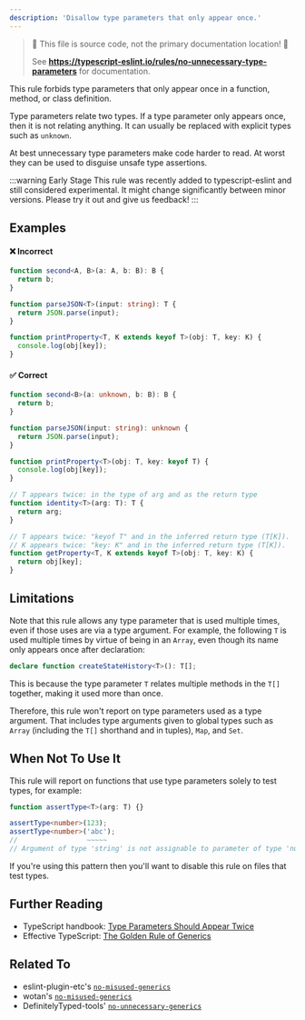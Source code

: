 ```yaml
---
description: 'Disallow type parameters that only appear once.'
---
```


> 🛑 This file is source code, not the primary documentation location! 🛑
>
> See **https://typescript-eslint.io/rules/no-unnecessary-type-parameters** for documentation.

This rule forbids type parameters that only appear once in a function, method, or class definition.

Type parameters relate two types.
If a type parameter only appears once, then it is not relating anything.
It can usually be replaced with explicit types such as `unknown`.

At best unnecessary type parameters make code harder to read.
At worst they can be used to disguise unsafe type assertions.

:::warning Early Stage
This rule was recently added to typescript-eslint and still considered experimental.
It might change significantly between minor versions.
Please try it out and give us feedback!
:::

## Examples

<!--tabs-->

#### ❌ Incorrect

```ts
function second<A, B>(a: A, b: B): B {
  return b;
}

function parseJSON<T>(input: string): T {
  return JSON.parse(input);
}

function printProperty<T, K extends keyof T>(obj: T, key: K) {
  console.log(obj[key]);
}
```

#### ✅ Correct

```ts
function second<B>(a: unknown, b: B): B {
  return b;
}

function parseJSON(input: string): unknown {
  return JSON.parse(input);
}

function printProperty<T>(obj: T, key: keyof T) {
  console.log(obj[key]);
}

// T appears twice: in the type of arg and as the return type
function identity<T>(arg: T): T {
  return arg;
}

// T appears twice: "keyof T" and in the inferred return type (T[K]).
// K appears twice: "key: K" and in the inferred return type (T[K]).
function getProperty<T, K extends keyof T>(obj: T, key: K) {
  return obj[key];
}
```

<!--/tabs-->

## Limitations

Note that this rule allows any type parameter that is used multiple times, even if those uses are via a type argument.
For example, the following `T` is used multiple times by virtue of being in an `Array`, even though its name only appears once after declaration:

```ts
declare function createStateHistory<T>(): T[];
```

This is because the type parameter `T` relates multiple methods in the `T[]` together, making it used more than once.

Therefore, this rule won't report on type parameters used as a type argument.
That includes type arguments given to global types such as `Array` (including the `T[]` shorthand and in tuples), `Map`, and `Set`.

## When Not To Use It

This rule will report on functions that use type parameters solely to test types, for example:

```ts
function assertType<T>(arg: T) {}

assertType<number>(123);
assertType<number>('abc');
//                 ~~~~~
// Argument of type 'string' is not assignable to parameter of type 'number'.
```

If you're using this pattern then you'll want to disable this rule on files that test types.

## Further Reading

- TypeScript handbook: [Type Parameters Should Appear Twice](https://microsoft.github.io/TypeScript-New-Handbook/everything/#type-parameters-should-appear-twice)
- Effective TypeScript: [The Golden Rule of Generics](https://effectivetypescript.com/2020/08/12/generics-golden-rule/)

## Related To

- eslint-plugin-etc's [`no-misused-generics`](https://github.com/cartant/eslint-plugin-etc/blob/main/docs/rules/no-misused-generics.md)
- wotan's [`no-misused-generics`](https://github.com/fimbullinter/wotan/blob/master/packages/mimir/docs/no-misused-generics.md)
- DefinitelyTyped-tools' [`no-unnecessary-generics`](https://github.com/microsoft/DefinitelyTyped-tools/blob/main/packages/eslint-plugin/docs/rules/no-unnecessary-generics.md)
